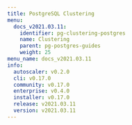 ```yaml
---
title: PostgreSQL Clustering
menu:
  docs_v2021.03.11:
    identifier: pg-clustering-postgres
    name: Clustering
    parent: pg-postgres-guides
    weight: 25
menu_name: docs_v2021.03.11
info:
  autoscaler: v0.2.0
  cli: v0.17.0
  community: v0.17.0
  enterprise: v0.4.0
  installer: v0.17.0
  release: v2021.03.11
  version: v2021.03.11
---
```



